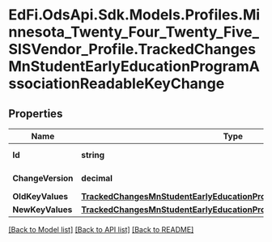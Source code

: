 # EdFi.OdsApi.Sdk.Models.Profiles.Minnesota_Twenty_Four_Twenty_Five_SISVendor_Profile.TrackedChangesMnStudentEarlyEducationProgramAssociationReadableKeyChange

## Properties

Name | Type | Description | Notes
------------ | ------------- | ------------- | -------------
**Id** | **string** | Resource identifier | [optional] 
**ChangeVersion** | **decimal** | Change version | [optional] 
**OldKeyValues** | [**TrackedChangesMnStudentEarlyEducationProgramAssociationReadableKey**](TrackedChangesMnStudentEarlyEducationProgramAssociationReadableKey.md) |  | [optional] 
**NewKeyValues** | [**TrackedChangesMnStudentEarlyEducationProgramAssociationReadableKey**](TrackedChangesMnStudentEarlyEducationProgramAssociationReadableKey.md) |  | [optional] 

[[Back to Model list]](../README.md#documentation-for-models) [[Back to API list]](../README.md#documentation-for-api-endpoints) [[Back to README]](../README.md)

